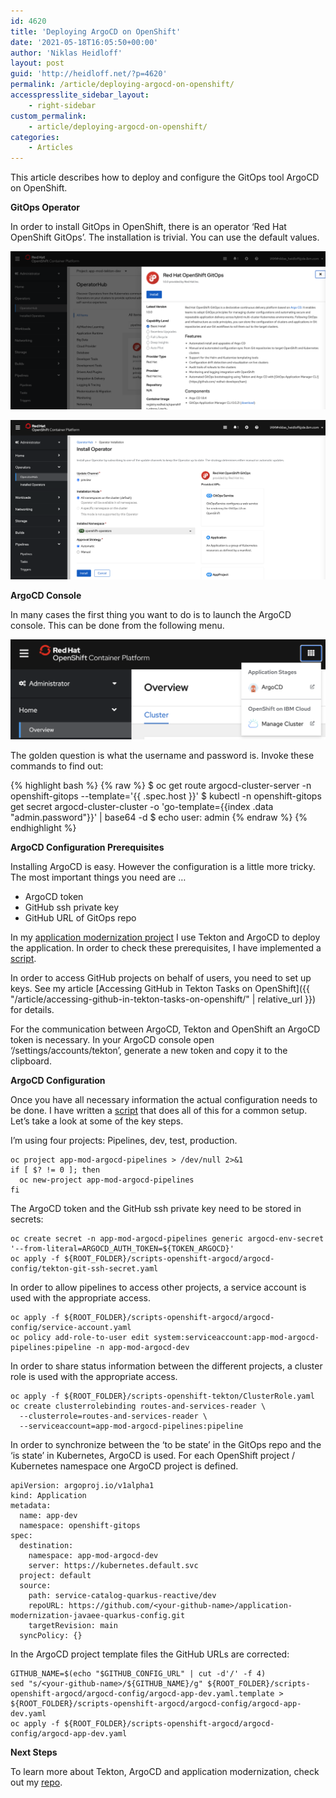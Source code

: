 ```yaml
---
id: 4620
title: 'Deploying ArgoCD on OpenShift'
date: '2021-05-18T16:05:50+00:00'
author: 'Niklas Heidloff'
layout: post
guid: 'http://heidloff.net/?p=4620'
permalink: /article/deploying-argocd-on-openshift/
accesspresslite_sidebar_layout:
    - right-sidebar
custom_permalink:
    - article/deploying-argocd-on-openshift/
categories:
    - Articles
---
```


This article describes how to deploy and configure the GitOps tool ArgoCD on OpenShift.

**GitOps Operator**

In order to install GitOps in OpenShift, there is an operator ‘Red Hat OpenShift GitOps’. The installation is trivial. You can use the default values.

![image](/assets/img/2021/05/deploy-argocd-1.png)

![image](/assets/img/2021/05/deploy-argocd-2.png)

**ArgoCD Console**

In many cases the first thing you want to do is to launch the ArgoCD console. This can be done from the following menu.

![image](/assets/img/2021/05/deploy-argocd-3.png)

The golden question is what the username and password is. Invoke these commands to find out:

{% highlight bash %}
{% raw %}
$ oc get route argocd-cluster-server -n openshift-gitops --template='{{ .spec.host }}'
$ kubectl -n openshift-gitops get secret argocd-cluster-cluster -o 'go-template={{index .data "admin.password"}}' | base64 -d
$ echo user: admin
{% endraw %}
{% endhighlight %}

**ArgoCD Configuration Prerequisites**

Installing ArgoCD is easy. However the configuration is a little more tricky. The most important things you need are …

- ArgoCD token
- GitHub ssh private key
- GitHub URL of GitOps repo

In my [application modernization project](https://github.com/IBM/application-modernization-javaee-quarkus) I use Tekton and ArgoCD to deploy the application. In order to check these prerequisites, I have implemented a [script](https://github.com/IBM/application-modernization-javaee-quarkus/blob/master/scripts-openshift-argocd/check-prerequisites.sh).

In order to access GitHub projects on behalf of users, you need to set up keys. See my article [Accessing GitHub in Tekton Tasks on OpenShift]({{ "/article/accessing-github-in-tekton-tasks-on-openshift/" | relative_url }}) for details.

For the communication between ArgoCD, Tekton and OpenShift an ArgoCD token is necessary. In your ArgoCD console open ‘/settings/accounts/tekton’, generate a new token and copy it to the clipboard.

**ArgoCD Configuration**

Once you have all necessary information the actual configuration needs to be done. I have written a [script](https://github.com/IBM/application-modernization-javaee-quarkus/blob/master/scripts-openshift-argocd/configure-argocd.sh) that does all of this for a common setup. Let’s take a look at some of the key steps.

I’m using four projects: Pipelines, dev, test, production.

```
oc project app-mod-argocd-pipelines > /dev/null 2>&1
if [ $? != 0 ]; then 
  oc new-project app-mod-argocd-pipelines
fi
```

The ArgoCD token and the GitHub ssh private key need to be stored in secrets:

```
oc create secret -n app-mod-argocd-pipelines generic argocd-env-secret '--from-literal=ARGOCD_AUTH_TOKEN=${TOKEN_ARGOCD}'
oc apply -f ${ROOT_FOLDER}/scripts-openshift-argocd/argocd-config/tekton-git-ssh-secret.yaml
```

In order to allow pipelines to access other projects, a service account is used with the appropriate access.

```
oc apply -f ${ROOT_FOLDER}/scripts-openshift-argocd/argocd-config/service-account.yaml
oc policy add-role-to-user edit system:serviceaccount:app-mod-argocd-pipelines:pipeline -n app-mod-argocd-dev
```

In order to share status information between the different projects, a cluster role is used with the appropriate access.

```
oc apply -f ${ROOT_FOLDER}/scripts-openshift-tekton/ClusterRole.yaml
oc create clusterrolebinding routes-and-services-reader \
  --clusterrole=routes-and-services-reader \
  --serviceaccount=app-mod-argocd-pipelines:pipeline
```

In order to synchronize between the ‘to be state’ in the GitOps repo and the ‘is state’ in Kubernetes, ArgoCD is used. For each OpenShift project / Kubernetes namespace one ArgoCD project is defined.

```
apiVersion: argoproj.io/v1alpha1
kind: Application
metadata:
  name: app-dev
  namespace: openshift-gitops
spec:
  destination:
    namespace: app-mod-argocd-dev
    server: https://kubernetes.default.svc
  project: default
  source:
    path: service-catalog-quarkus-reactive/dev
    repoURL: https://github.com/<your-github-name>/application-modernization-javaee-quarkus-config.git
    targetRevision: main
  syncPolicy: {}
```

In the ArgoCD project template files the GitHub URLs are corrected:

```
GITHUB_NAME=$(echo "$GITHUB_CONFIG_URL" | cut -d'/' -f 4)
sed "s/<your-github-name>/${GITHUB_NAME}/g" ${ROOT_FOLDER}/scripts-openshift-argocd/argocd-config/argocd-app-dev.yaml.template > ${ROOT_FOLDER}/scripts-openshift-argocd/argocd-config/argocd-app-dev.yaml
oc apply -f ${ROOT_FOLDER}/scripts-openshift-argocd/argocd-config/argocd-app-dev.yaml
```

**Next Steps**

To learn more about Tekton, ArgoCD and application modernization, check out my [repo](https://github.com/IBM/application-modernization-javaee-quarkus).